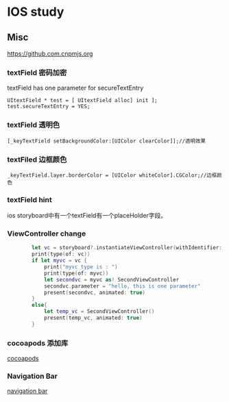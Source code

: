 # IOS study

## Misc
https://github.com.cnpmjs.org
### textField 密码加密
textField has one parameter for secureTextEntry
```objc
UItextField * test = [ UItextField alloc] init ];
test.secureTextEntry = YES;
```

### textField 透明色
```objc
[_keyTextField setBackgroundColor:[UIColor clearColor]];//透明效果
```
### textFiled 边框颜色
```objc
_keyTextField.layer.borderColor = [UIColor whiteColor].CGColor;//边框颜色
```
### textField hint
ios storyboard中有一个textField有一个placeHolder字段。


### ViewController change
```swift
        let vc = storyboard?.instantiateViewController(withIdentifier: "second")
        print(type(of: vc))
        if let myvc = vc {
            print("myvc type is : ")
            print(type(of: myvc))
            let secondvc = myvc as! SecondViewController
            secondvc.parameter = "hello, this is one parameter"
            present(secondvc, animated: true)
        }
        else{
            let temp_vc = SecondViewController()
            present(temp_vc, animated: true)
        }
```
### cocoapods 添加库
[cocoapods](./cocoapods.md)

### Navigation Bar
[navigation bar](./navigation.md)



